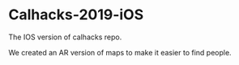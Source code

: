 # Calhacks-2019-iOS

The IOS version of calhacks repo. 

We created an AR version of maps to make it easier to find people. 

